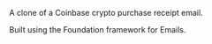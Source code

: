 A clone of a Coinbase crypto purchase receipt email.

Built using the Foundation framework for Emails.
